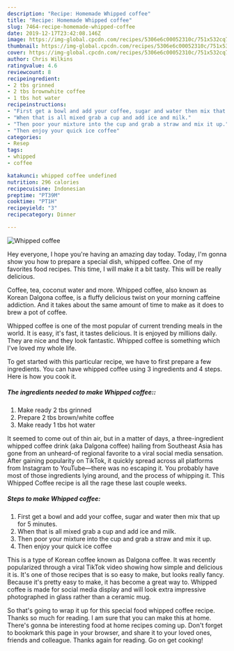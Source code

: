 ```yaml
---
description: "Recipe: Homemade Whipped coffee"
title: "Recipe: Homemade Whipped coffee"
slug: 7464-recipe-homemade-whipped-coffee
date: 2019-12-17T23:42:08.146Z
image: https://img-global.cpcdn.com/recipes/5306e6c00052310c/751x532cq70/whipped-coffee-recipe-main-photo.jpg
thumbnail: https://img-global.cpcdn.com/recipes/5306e6c00052310c/751x532cq70/whipped-coffee-recipe-main-photo.jpg
cover: https://img-global.cpcdn.com/recipes/5306e6c00052310c/751x532cq70/whipped-coffee-recipe-main-photo.jpg
author: Chris Wilkins
ratingvalue: 4.6
reviewcount: 8
recipeingredient:
- 2 tbs grinned
- 2 tbs brownwhite coffee
- 1 tbs hot water
recipeinstructions:
- "First get a bowl and add your coffee, sugar and water then mix that up for 5 minutes."
- "When that is all mixed grab a cup and add ice and milk."
- "Then poor your mixture into the cup and grab a straw and mix it up."
- "Then enjoy your quick ice coffee"
categories:
- Resep
tags:
- whipped
- coffee

katakunci: whipped coffee undefined
nutrition: 296 calories
recipecuisine: Indonesian
preptime: "PT39M"
cooktime: "PT1H"
recipeyield: "3"
recipecategory: Dinner

---
```



![Whipped coffee](https://img-global.cpcdn.com/recipes/5306e6c00052310c/751x532cq70/whipped-coffee-recipe-main-photo.jpg)

Hey everyone, I hope you're having an amazing day today. Today, I'm gonna show you how to prepare a special dish, whipped coffee. One of my favorites food recipes. This time, I will make it a bit tasty. This will be really delicious.

Coffee, tea, coconut water and more. Whipped coffee, also known as Korean Dalgona coffee, is a fluffy delicious twist on your morning caffeine addiction. And it takes about the same amount of time to make as it does to brew a pot of coffee.

Whipped coffee is one of the most popular of current trending meals in the world. It is easy, it's fast, it tastes delicious. It is enjoyed by millions daily. They are nice and they look fantastic. Whipped coffee is something which I've loved my whole life.


To get started with this particular recipe, we have to first prepare a few ingredients. You can have whipped coffee using 3 ingredients and 4 steps. Here is how you cook it.

##### The ingredients needed to make Whipped coffee::

1. Make ready 2 tbs grinned
1. Prepare 2 tbs brown/white coffee
1. Make ready 1 tbs hot water


It seemed to come out of thin air, but in a matter of days, a three-ingredient whipped coffee drink (aka Dalgona coffee) hailing from Southeast Asia has gone from an unheard-of regional favorite to a viral social media sensation. After gaining popularity on TikTok, it quickly spread across all platforms from Instagram to YouTube—there was no escaping it. You probably have most of those ingredients lying around, and the process of whipping it. This Whipped Coffee recipe is all the rage these last couple weeks. 

##### Steps to make Whipped coffee:

1. First get a bowl and add your coffee, sugar and water then mix that up for 5 minutes.
1. When that is all mixed grab a cup and add ice and milk.
1. Then poor your mixture into the cup and grab a straw and mix it up.
1. Then enjoy your quick ice coffee


This is a type of Korean coffee known as Dalgona coffee. It was recently popularized through a viral TikTok video showing how simple and delicious it is. It&#39;s one of those recipes that is so easy to make, but looks really fancy. Because it&#39;s pretty easy to make, it has become a great way to. Whipped coffee is made for social media display and will look extra impressive photographed in glass rather than a ceramic mug. 

So that's going to wrap it up for this special food whipped coffee recipe. Thanks so much for reading. I am sure that you can make this at home. There's gonna be interesting food at home recipes coming up. Don't forget to bookmark this page in your browser, and share it to your loved ones, friends and colleague. Thanks again for reading. Go on get cooking!
